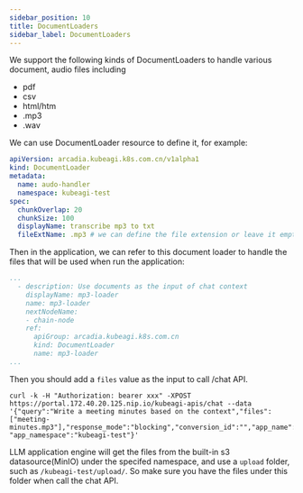 ```yaml
---
sidebar_position: 10
title: DocumentLoaders
sidebar_label: DocumentLoaders
---
```


We support the following kinds of DocumentLoaders to handle various document, audio files including

* pdf
* csv
* html/htm
* .mp3
* .wav


We can use DocumentLoader resource to define it, for example:
```yaml
apiVersion: arcadia.kubeagi.k8s.com.cn/v1alpha1
kind: DocumentLoader
metadata:
  name: audo-handler
  namespace: kubeagi-test
spec:
  chunkOverlap: 20
  chunkSize: 100
  displayName: transcribe mp3 to txt
  fileExtName: .mp3 # we can define the file extension or leave it empty to use the extension from the file name
```
Then in the application, we can refer to this document loader to handle the files that will be used when run the application:
```yaml
...
  - description: Use documents as the input of chat context
    displayName: mp3-loader
    name: mp3-loader
    nextNodeName:
    - chain-node
    ref:
      apiGroup: arcadia.kubeagi.k8s.com.cn
      kind: DocumentLoader
      name: mp3-loader
...
```

Then you should add a ```files``` value as the input to call /chat API.

```shell
curl -k -H "Authorization: bearer xxx" -XPOST https://portal.172.40.20.125.nip.io/kubeagi-apis/chat --data '{"query":"Write a meeting minutes based on the context","files":["meeting-minutes.mp3"],"response_mode":"blocking","conversion_id":"","app_name":"test", "app_namespace":"kubeagi-test"}'
```

LLM application engine will get the files from the built-in s3 datasource(MinIO) under the specifed namespace, and use a ```upload``` folder, such as ```/kubeagi-test/upload/```. So make sure you have the files under this folder when call the chat API.
